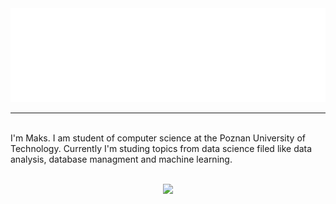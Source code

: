 <style>
    .main
    {
        font-family: -apple-system, BlinkMacSystemFont, "Segoe UI", Roboto, Helvetica, Arial, sans-serif, "Apple Color Emoji", "Segoe UI Emoji", "Segoe UI Symbol";
    }
</style>

<img src="hello.svg" width="100%" height="150px" alt="Hi, I'm Maks">

---
<br/>

<div class="main">
I'm Maks. I am student of computer science at the Poznan University of Technology. Currently I'm studing topics from data science filed like data analysis, database managment and machine learning.
</div>

<br/>

<p align="center">
  <img src="https://skillicons.dev/icons?i=git,py,anaconda,sklearn,c,cpp" />
</p>
